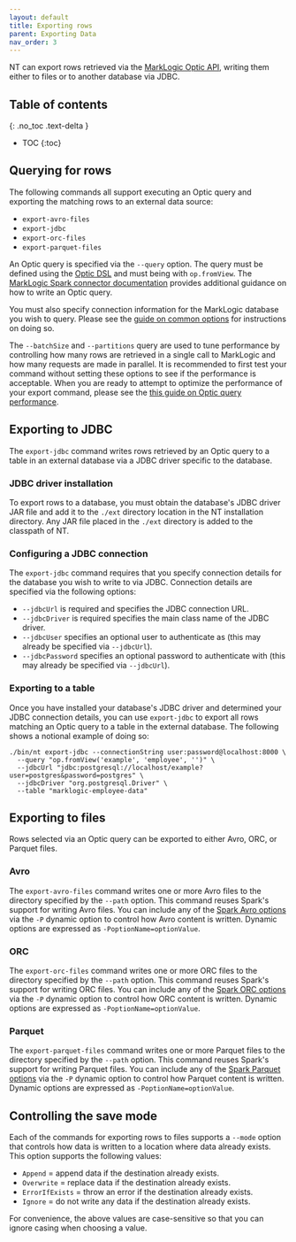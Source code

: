 ```yaml
---
layout: default
title: Exporting rows
parent: Exporting Data
nav_order: 3
---
```


NT can export rows retrieved via the [MarkLogic Optic API](https://docs.marklogic.com/guide/app-dev/OpticAPI), writing
them either to files or to another database via JDBC.

## Table of contents
{: .no_toc .text-delta }

- TOC
{:toc}

## Querying for rows

The following commands all support executing an Optic query and exporting the matching rows to an external data source:

- `export-avro-files`
- `export-jdbc`
- `export-orc-files`
- `export-parquet-files`

An Optic query is specified via the `--query` option. The query must be defined using the 
[Optic DSL](https://docs.marklogic.com/guide/app-dev/OpticAPI#id_46710) and must being with `op.fromView`. The 
[MarkLogic Spark connector documentation](https://marklogic.github.io/marklogic-spark-connector/reading-data/optic.html#optic-query-requirements)
provides additional guidance on how to write an Optic query. 

You must also specify connection information for the MarkLogic database you wish to query. Please see the 
[guide on common options](../common-options.md) for instructions on doing so.

The `--batchSize` and `--partitions` query are used to tune performance by controlling how many rows are retrieved in
a single call to MarkLogic and how many requests are made in parallel. It is recommended to first test your command
without setting these options to see if the performance is acceptable. When you are ready to attempt to optimize the 
performance of your export command, please see the 
[this guide on Optic query performance](https://marklogic.github.io/marklogic-spark-connector/reading-data/optic.html#tuning-performance).

## Exporting to JDBC

The `export-jdbc` command writes rows retrieved by an Optic query to a table in an external database via a JDBC 
driver specific to the database. 

### JDBC driver installation

To export rows to a database, you must obtain the database's JDBC driver JAR file and add it to the `./ext` directory
location in the NT installation directory. Any JAR file placed in the `./ext` directory is added to the classpath of
NT.

### Configuring a JDBC connection

The `export-jdbc` command requires that you specify connection details for the database you wish to write to via JDBC.
Connection details are specified via the following options:

- `--jdbcUrl` is required and specifies the JDBC connection URL.
- `--jdbcDriver` is required specifies the main class name of the JDBC driver.
- `--jdbcUser` specifies an optional user to authenticate as (this may already be specified via `--jdbcUrl`).
- `--jdbcPassword` specifies an optional password to authenticate with (this may already be specified via `--jdbcUrl`).

### Exporting to a table

Once you have installed your database's JDBC driver and determined your JDBC connection details, you can use 
`export-jdbc` to export all rows matching an Optic query to a table in the external database. The following shows 
a notional example of doing so:

```
./bin/nt export-jdbc --connectionString user:password@localhost:8000 \
  --query "op.fromView('example', 'employee', '')" \
  --jdbcUrl "jdbc:postgresql://localhost/example?user=postgres&password=postgres" \
  --jdbcDriver "org.postgresql.Driver" \
  --table "marklogic-employee-data"
```

## Exporting to files

Rows selected via an Optic query can be exported to either Avro, ORC, or Parquet files. 

### Avro

The `export-avro-files` command writes one or more Avro files to the directory specified by the `--path` option. This
command reuses Spark's support for writing Avro files. You can include any of the 
[Spark Avro options](https://spark.apache.org/docs/latest/sql-data-sources-avro.html) via the `-P` dynamic option to
control how Avro content is written. Dynamic options are expressed as `-PoptionName=optionValue`.

### ORC

The `export-orc-files` command writes one or more ORC files to the directory specified by the `--path` option. This
command reuses Spark's support for writing ORC files. You can include any of the
[Spark ORC options](https://spark.apache.org/docs/latest/sql-data-sources-orc.html) via the `-P` dynamic option to
control how ORC content is written. Dynamic options are expressed as `-PoptionName=optionValue`.

### Parquet

The `export-parquet-files` command writes one or more Parquet files to the directory specified by the `--path` option. This
command reuses Spark's support for writing Parquet files. You can include any of the
[Spark Parquet options](https://spark.apache.org/docs/latest/sql-data-sources-parquet.html) via the `-P` dynamic option to
control how Parquet content is written. Dynamic options are expressed as `-PoptionName=optionValue`.

## Controlling the save mode

Each of the commands for exporting rows to files supports a `--mode` option that controls how data is written to a 
location where data already exists. This option supports the following values:

- `Append` = append data if the destination already exists.
- `Overwrite` = replace data if the destination already exists. 
- `ErrorIfExists` = throw an error if the destination already exists.
- `Ignore` = do not write any data if the destination already exists. 

For convenience, the above values are case-sensitive so that you can ignore casing when choosing a value. 
